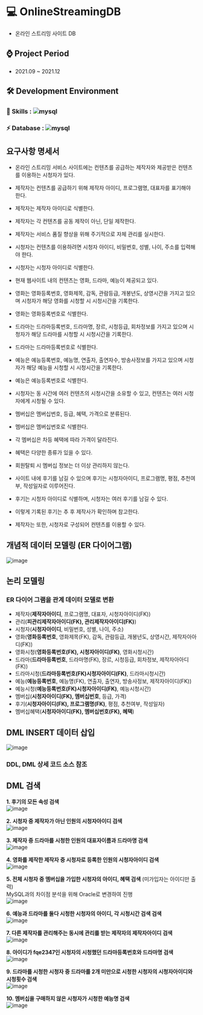 # 💻 OnlineStreamingDB
  - 온라인 스트리밍 사이트 DB

## ⌚ Project Period
  - 2021.09 ~ 2021.12

## 🛠 Development Environment
  ### 🚀 Skills : ![mysql](https://img.shields.io/badge/MySQL-00000F?style=for-the-badge&logo=mysql&logoColor=white)
  ### ⚡ Database : ![mysql](https://img.shields.io/badge/MySQL-005C84?style=for-the-badge&logo=mysql&logoColor=white)
  
## 요구사항 명세서
* 온라인 스트리밍 서비스 사이트에는 컨텐츠를 공급하는 제작자와 
  제공받은 컨텐츠를 이용하는 시청자가 있다.

* 제작자는 컨텐츠를 공급하기 위해 제작자 아이디, 프로그램명, 대표자를 표기해야 한다.
* 제작자는 제작자 아이디로 식별한다.
* 제작자는 각 컨텐츠를 공동 제작이 아닌, 단일 제작한다.
* 제작자는 서비스 품질 향상을 위해 주기적으로 자체 관리를 실시한다.

* 시청자는 컨텐츠를 이용하려면 시청자 아이디, 비밀번호, 성별, 나이, 주소를 
  입력해야 한다.
* 시청자는 시청자 아이디로 식별한다.

* 현재 웹사이트 내의 컨텐츠는 영화, 드라마, 예능이 제공되고 있다.
* 영화는 영화등록번호, 영화제목, 감독, 관람등급, 개봉년도, 상영시간을 가지고 있으며 
  시청자가 해당 영화를 시청할 시 시청시간을 기록한다.
* 영화는 영화등록번호로 식별한다.

* 드라마는 드라마등록번호, 드라마명, 장르, 시청등급, 회차정보를 가지고 있으며 
  시청자가 해당 드라마를 시청할 시 시청시간을 기록한다.
* 드라마는 드라마등록번호로 식별한다.

* 예능은 예능등록번호, 예능명, 연출자, 출연자수, 방송사정보를 가지고 있으며 
  시청자가 해당 예능을 시청할 시 시청시간을 기록한다.
* 예능은 예능등록번호로 식별한다.

* 시청자는 동 시간에 여러 컨텐츠의 시청시간을 소유할 수 있고, 컨텐츠는 여러 시청자에게 
  시청될 수 있다.

* 멤버십은 멤버십번호, 등급, 혜택, 가격으로 분류된다.
* 멤버십은 멤버십번호로 식별한다.
* 각 멤버십은 차등 혜택에 따라 가격이 달라진다.
* 혜택은 다양한 종류가 있을 수 있다.
* 회원탈퇴 시 멤버십 정보는 더 이상 관리하지 않는다.

* 사이트 내에 후기를 남길 수 있으며 후기는 시청자아이디, 프로그램명, 평점, 추천여부, 
  작성일자로 이루어진다.
* 후기는 시청자 아이디로 식별하며, 시청자는 여러 후기를 남길 수 있다.
* 이렇게 기록된 후기는 추 후 제작사가 확인하며 참고한다.
* 제작자는 또한, 시청자로 구성되어 컨텐츠를 이용할 수 있다.
  
## 개념적 데이터 모델링 (ER 다이어그램)
![image](https://github.com/r3795/OnlineStreamingDB/assets/105268338/eb53a025-8abf-4e88-99ea-3555678b46b0)

## 논리 모델링
### ER 다이어 그램을 관계 데이터 모델로 변환
* 제작자(**제작자아이디**, 프로그램명, 대표자, 시청자아이디(FK)) 
* 관리(**피관리제작자아이디(FK), 관리제작자아이디(FK)**)
* 시청자(**시청자아이디**, 비밀번호, 성별, 나이, 주소)
* 영화(**영화등록번호**, 영화제목(FK), 감독, 관람등급, 개봉년도, 상영시간, 제작자아아디(FK))
* 영화시청(**영화등록번호(FK), 시청자아이디(FK)**, 영화시청시간)
* 드라마(**드라마등록번호**, 드라마명(FK), 장르, 시청등급, 회차정보, 제작자아아디(FK))
* 드라마시청(**드라마등록번호(FK)시청자아이디(FK)**, 드라마시청시간)
* 예능(**예능등록번호**, 예능명(FK), 연출자, 출연자, 방송사정보, 제작자아이디(FK))
* 예능시청(**예능등록번호(FK)시청자아이디(FK)**, 예능시청시간)
* 멤버십(**시청자아이디(FK), 멤버십번호**, 등급, 가격)
* 후기(**시청자아이디(FK), 프로그램명(FK)**, 평점, 추천여부, 작성일자)
* 멤버십혜택(**시청자아이디(FK), 멤버십번호(FK), 혜택**)

## DML INSERT 데이터 삽입
![image](https://github.com/r3795/OnlineStreamingDB/assets/105268338/6bd05da3-82ff-430b-b34f-699f4d4b9cf0)

### DDL, DML 상세 코드 소스 참조

## DML 검색 
**1. 후기의 모든 속성 검색**<br>
![image](https://github.com/r3795/OnlineStreamingDB/assets/105268338/c7d3e011-f915-440c-a214-fe2d513443b8)


**2. 시청자 중 제작자가 아닌 인원의 시청자아이디 검색**<br>
![image](https://github.com/r3795/OnlineStreamingDB/assets/105268338/ea2b56ca-710a-471e-9491-71255a2ee651)


**3. 제작자 중 드라마를 시청한 인원의 대표자이름과 드라마명 검색**<br>
![image](https://github.com/r3795/OnlineStreamingDB/assets/105268338/efd81210-8933-407e-901e-1d74c9596697)


**4. 영화를 제작한 제작자 중 시청자로 등록한 인원의 시청자아이디 검색**<br>
![image](https://github.com/r3795/OnlineStreamingDB/assets/105268338/8ed42e14-2ddd-495d-88c5-470f1f35b6c3)


**5. 전체 시청자 중 멤버십을 가입한 시청자의 아이디, 혜택 검색** (미가입자는 아이디만 출력)<br>
MySQL과의 차이점 분석을 위해 Oracle로 변경하여 진행<br>
![image](https://github.com/r3795/OnlineStreamingDB/assets/105268338/8a77963d-aa79-46ad-a15e-57e99812baca)


**6. 예능과 드라마를 둘다 시청한 시청자의 아이디, 각 시청시간 검색 검색**<br>
![image](https://github.com/r3795/OnlineStreamingDB/assets/105268338/f246ced9-e05d-45bf-9029-8dfb73a7e652)


**7. 다른 제작자를 관리해주는 동시에 관리를 받는 제작자의 제작자아이디 검색**<br>
![image](https://github.com/r3795/OnlineStreamingDB/assets/105268338/03d64fb4-5ef9-4a11-9361-1286b274f3da)


**8. 아이디가 fqe2347인 시청자의 시청했던 드라마등록번호와 드라마명 검색**<br>
![image](https://github.com/r3795/OnlineStreamingDB/assets/105268338/108e599b-621e-4eeb-8891-e2143b4d8ed8)


**9. 드라마를 시청한 시청자 중 드라마를 2개 미만으로 시청한 시청자의 시청자아이디와 
   시청횟수 검색**<br>
![image](https://github.com/r3795/OnlineStreamingDB/assets/105268338/7bd86cb8-168e-4a87-aabb-e79515d2bc60)


**10. 멤버십을 구매하지 않은 시청자가 시청한 예능명 검색**<br>
![image](https://github.com/r3795/OnlineStreamingDB/assets/105268338/8031fece-1f93-4ba8-aa07-80bd34cbe292)
